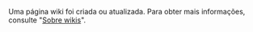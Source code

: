 Uma página wiki foi criada ou atualizada. Para obter mais informações, consulte "[Sobre wikis](/communities/documenting-your-project-with-wikis/about-wikis)".
